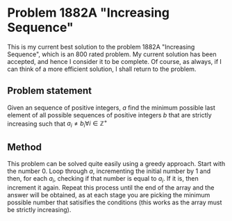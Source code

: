# Problem 1882A "Increasing Sequence"
This is my current best solution to the problem 1882A "Increasing Sequence", which is an 800 rated problem. My current solution has been accepted, and hence I consider it to be complete. Of course, as always, if I can think of a more efficient solution, I shall return to the problem. 

## Problem statement
Given an sequence of positive integers, $a$ find the minimum possible last element of all possible sequences of positive integers $b$ that are strictly increasing such that $a_i \neq b_i \forall i \in \mathbb{Z}^{+}$ 

## Method
This problem can be solved quite easily using a greedy approach. Start with the number 0. Loop through $a$, incrementing the initial number by 1 and then, for each $a_i$, checking if that number is equal to $a_i$. If it is, then increment it again. Repeat this process until the end of the array and the answer will be obtained, as at each stage you are picking the minimum possible number that satisifies the conditions (this works as the array must be strictly increasing).